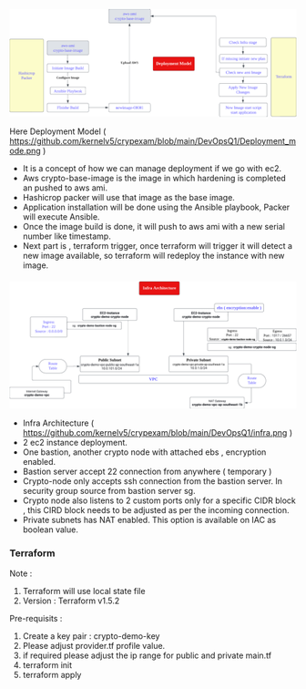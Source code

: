 
![alt text](https://github.com/kernelv5/crypexam/blob/main/DevOpsQ1/Deployment_mode.png)

Here Deployment Model ( https://github.com/kernelv5/crypexam/blob/main/DevOpsQ1/Deployment_mode.png ) 
-	It is a concept of how we can manage deployment if we go with ec2. 
-	Aws crypto-base-image is the image in which hardening is completed an pushed to aws ami. 
-	Hashicrop packer will use that image as the base image. 
-	Application installation will be done using the Ansible playbook, Packer will execute Ansible.  
-	Once the image build is done, it will push to aws ami with a new serial number like timestamp. 
-	Next part is , terraform trigger, once terraform will trigger it will detect a new image available, so terraform will redeploy the instance with new image. 



####



![alt text](https://github.com/kernelv5/crypexam/blob/main/DevOpsQ1/infra.png ) 



-	Infra Architecture ( https://github.com/kernelv5/crypexam/blob/main/DevOpsQ1/infra.png )
-	2 ec2 instance deployment. 
-	One bastion, another crypto node with attached ebs , encryption enabled. 
-	Bastion server accept 22 connection from anywhere ( temporary ) 
-	Crypto-node only accepts ssh connection from the bastion server. In security group source from bastion server sg. 
-	Crypto node also listens to 2 custom ports only for a specific CIDR block , this CIRD block needs to be adjusted as per the incoming connection. 
-	Private subnets has NAT enabled. This option is available on IAC as boolean value. 




### Terraform

Note :
1. Terraform will use local state file
2. Version : Terraform v1.5.2

Pre-requisits :
1. Create a key pair : crypto-demo-key
2. Please adjust provider.tf profile value. 
3. if required please adjust the ip range for public and private main.tf
4. terraform init
5. terraform apply



